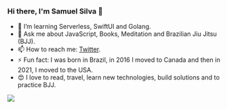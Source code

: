 ### Hi there, I'm Samuel Silva 👋


- 🌱 I’m learning Serverless, SwiftUI and Golang.
- 💬 Ask me about JavaScript, Books, Meditation and Brazilian Jiu Jitsu (BJJ).
- 📫 How to reach me: [Twitter](https://twitter.com/samuelcasilva).
- ⚡ Fun fact: I was born in Brazil, in 2016 I moved to Canada and then in 2021, I moved to the USA.
- 😍 I love to read, travel, learn new technologies, build solutions and to practice BJJ.

<img src="https://github-readme-stats.vercel.app/api?username=samuelcastro&&show_icons=true&title_color=ffffff&icon_color=bb2acf&text_color=daf7dc&bg_color=151515">
